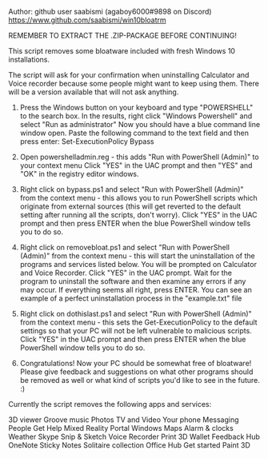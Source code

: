 Author: github user saabismi (agaboy6000#9898 on Discord)
https://www.github.com/saabismi/win10bloatrm 

REMEMBER TO EXTRACT THE .ZIP-PACKAGE BEFORE CONTINUING!

This script removes some bloatware included with fresh Windows 10 installations.

The script will ask for your confirmation when uninstalling Calculator and Voice recorder 
because some people might want to keep using them. There will be a version available that will not ask anything.

1. Press the Windows button on your keyboard and type "POWERSHELL" to the search box. In the results, right click "Windows Powershell" and select "Run as administrator"
   Now you should have a blue command line window open. Paste the following command to the text field and then press enter: Set-ExecutionPolicy Bypass

2. Open powershelladmin.reg - this adds "Run with PowerShell (Admin)" to your context menu
		Click "YES" in the UAC prompt and then "YES" and "OK" in the registry editor windows.
	
3. Right click on bypass.ps1 and select "Run with PowerShell (Admin)" from the context menu - this 
   allows you to run PowerShell scripts which originate from external sources (this will get reverted to the default setting after running all the scripts, don't worry).
		Click "YES" in the UAC prompt and then press ENTER when the blue PowerShell window tells you to do so.
	
4. Right click on removebloat.ps1 and select "Run with PowerShell (Admin)" from the context menu - 
   this will start the uninstallation of the programs and services listed below.  You will be prompted on Calculator and Voice Recorder.
		Click "YES" in the UAC prompt. Wait for the program to uninstall the software and then examine any errors if any may occur. 
			If everything seems all right, press ENTER. 
			You can see an example of a perfect uninstallation process in the "example.txt" file
			
5. Right click on dothislast.ps1 and select "Run with PowerShell (Admin)" from the context menu - 
   this sets the Get-ExecutionPolicy to the default settings so that your PC will not be left vulnerable to malicious scripts.
		Click "YES" in the UAC prompt and then press ENTER when the blue PowerShell window tells you to do so.
		
6. Congratulations! Now your PC should be somewhat free of bloatware! 
   Please give feedback and suggestions on what other programs should be removed as well or what kind of scripts you'd like to see in the future. :)

Currently the script removes the following apps and services:

3D viewer
Groove music
Photos
TV and Video
Your phone
Messaging
People
Get Help
Mixed Reality Portal
Windows Maps
Alarm & clocks
Weather
Skype
Snip & Sketch
Voice Recorder
Print 3D
Wallet
Feedback Hub
OneNote
Sticky Notes
Solitaire collection
Office Hub 
Get started
Paint 3D 
